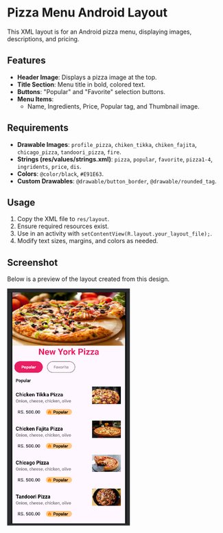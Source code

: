 # Pizza Menu Android Layout

This XML layout is for an Android pizza menu, displaying images, descriptions, and pricing.

## Features
- **Header Image**: Displays a pizza image at the top.
- **Title Section**: Menu title in bold, colored text.
- **Buttons**: "Popular" and "Favorite" selection buttons.
- **Menu Items**:
  - Name, Ingredients, Price, Popular tag, and Thumbnail image.

## Requirements
- **Drawable Images**: `profile_pizza`, `chiken_tikka`, `chiken_fajita`, `chicago_pizza`, `tandoori_pizza`, `fire`.
- **Strings (res/values/strings.xml)**: `pizza`, `popular`, `favorite`, `pizza1-4`, `ingridents`, `price`, `dis`.
- **Colors**: `@color/black`, `#E91E63`.
- **Custom Drawables**: `@drawable/button_border`, `@drawable/rounded_tag`.

## Usage
1. Copy the XML file to `res/layout`.
2. Ensure required resources exist.
3. Use in an activity with `setContentView(R.layout.your_layout_file);`.
4. Modify text sizes, margins, and colors as needed.

## Screenshot
Below is a preview of the layout created from this design.

![image alt](https://github.com/AilaArshad/Food_Panda_Application_Design/blob/a9545700d622f4182f146b14c40083dfb7c3a21e/Preview%20(2).png)

